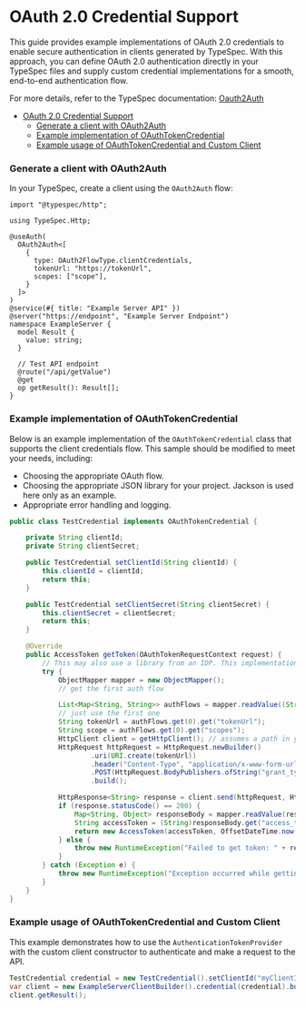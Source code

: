 # OAuth 2.0 Credential Support

This guide provides example implementations of OAuth 2.0 credentials to enable secure authentication in clients generated by TypeSpec.
With this approach, you can define OAuth 2.0 authentication directly in your TypeSpec files and supply custom credential implementations for a smooth, end-to-end authentication flow.

For more details, refer to the TypeSpec documentation: [Oauth2Auth](https://typespec.io/docs/libraries/http/reference/js-api/interfaces/oauth2auth/)

- [OAuth 2.0 Credential Support](#oauth-20-credential-support)
  - [Generate a client with OAuth2Auth](#generate-a-client-with-oauth2auth)
  - [Example implementation of OAuthTokenCredential](#example-implementation-of-oauthtokencredential)
  - [Example usage of OAuthTokenCredential and Custom Client](#example-usage-of-oauthtokencredential-and-custom-client)

### Generate a client with OAuth2Auth

In your TypeSpec, create a client using the `OAuth2Auth` flow:

```typespec
import "@typespec/http";

using TypeSpec.Http;

@useAuth(
  OAuth2Auth<[
    {
      type: OAuth2FlowType.clientCredentials,
      tokenUrl: "https://tokenUrl",
      scopes: ["scope"],
    }
  ]>
)
@service(#{ title: "Example Server API" })
@server("https://endpoint", "Example Server Endpoint")
namespace ExampleServer {
  model Result {
    value: string;
  }

  // Test API endpoint
  @route("/api/getValue")
  @get
  op getResult(): Result[];
}
```

### Example implementation of OAuthTokenCredential

Below is an example implementation of the `OAuthTokenCredential` class that supports the client credentials flow. This sample should be modified to meet your needs, including:

- Choosing the appropriate OAuth flow.
- Choosing the appropriate JSON library for your project. Jackson is used here only as an example.
- Appropriate error handling and logging.

```java
public class TestCredential implements OAuthTokenCredential {

    private String clientId;
    private String clientSecret;

    public TestCredential setClientId(String clientId) {
        this.clientId = clientId;
        return this;
    }

    public TestCredential setClientSecret(String clientSecret) {
        this.clientSecret = clientSecret;
        return this;
    }

    @Override
    public AccessToken getToken(OAuthTokenRequestContext request) {
        // This may also use a library from an IDP. This implementation simply performs the OAuth client credential flow.
        try {
            ObjectMapper mapper = new ObjectMapper();
            // get the first auth flow

            List<Map<String, String>> authFlows = mapper.readValue((String) request.getParams().get("auth_flows"), new TypeReference<List<Map<String, String>>>() {});
            // just use the first one
            String tokenUrl = authFlows.get(0).get("tokenUrl");
            String scope = authFlows.get(0).get("scopes");
            HttpClient client = getHttpClient(); // assumes a path in your environment to handle client pooling, etc.
            HttpRequest httpRequest = HttpRequest.newBuilder()
                    .uri(URI.create(tokenUrl))
                    .header("Content-Type", "application/x-www-form-urlencoded")
                    .POST(HttpRequest.BodyPublishers.ofString("grant_type=client_credentials&client_id=" + clientId + "&client_secret=" + clientSecret + "&scope=" + scope))
                    .build();

            HttpResponse<String> response = client.send(httpRequest, HttpResponse.BodyHandlers.ofString());
            if (response.statusCode() == 200) {
                Map<String, Object> responseBody = mapper.readValue(response.body(), Map.class);
                String accessToken = (String)responseBody.get("access_token");
                return new AccessToken(accessToken, OffsetDateTime.now().plusSeconds((Integer)responseBody.get("expires_in")));
            } else {
                throw new RuntimeException("Failed to get token: " + response.body());
            }
        } catch (Exception e) {
            throw new RuntimeException("Exception occurred while getting token", e);
        }
    }
}
```

### Example usage of OAuthTokenCredential and Custom Client

This example demonstrates how to use the `AuthenticationTokenProvider` with the custom client constructor to authenticate and make a request to the API.

```java
TestCredential credential = new TestCredential().setClientId("myClientId").setClientSecret("myClientSecret");
var client = new ExampleServerClientBuilder().credential(credential).build();
client.getResult();
```

